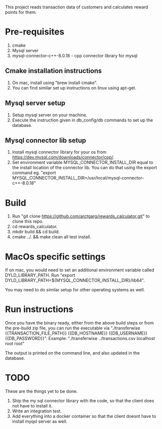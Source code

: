 This project reads transaction data of customers and calculates reward points for them.

# Pre-requisites
1. cmake
2. Mysql server
3. mysql-connector-c++-8.0.18 - cpp connector library for mysql

## Cmake installation instructions
1. On mac, install using "brew install cmake".
2. You can find similar set up instructions on linux using apt-get.

## Mysql server setup
1. Setup mysql server on your machine.
2. Execute the instruction given in db_config/db commands to set up the database.

## Mysql connector lib setup
1. Install mysql connector library for your os from https://dev.mysql.com/downloads/connector/cpp/.
2. Set environment variable MYSQL_CONNECTOR_INSTALL_DIR equal to the install location of the connector lib. You can do that using the export command eg.
    "export MYSQL_CONNECTOR_INSTALL_DIR=/usr/local/mysql-connector-c++-8.0.18"

# Build
1. Run "git clone https://github.com/arctgarg/rewards_calculator.git" to clone this repo.
2. cd rewards_calculator.
3. mkdir build && cd build.
4. cmake ../. && make clean all test install.

# MacOs specific settings
If on mac, you would need to set an additional environment variable called DYLD_LIBRARY_PATH.
Run "export DYLD_LIBRARY_PATH=${MYSQL_CONNECTOR_INSTALL_DIR}/lib64".

You may need to do similar setup for other operating systems as well.

# Run instructions
Once you have the binary ready, either from the above build steps or from the pre-build zip file, you can run the executable via
"./transferwise {{TRANSACTION_FILE_PATH}} {{DB_HOSTNAME}} {{DB_USERNAME}} {{DB_PASSWORD}}". Example: "./transferwise ../transactions.csv localhost root root"

The output is printed on the command line, and also updated in the database.

# TODO
These are the things yet to be done.
1. Ship the my sql connector library with the code, so that the client does not have to install it.
2. Write an integration test.
3. Add everything into a docker container so that the client doesnt have to install myqsl server as well.